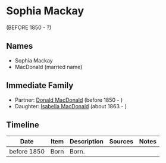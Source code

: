 ﻿---
layout: person
subject_key: i52720474
permalink: /people/i52720474
---

# Sophia Mackay
(BEFORE 1850 - ?)

## Names

* Sophia Mackay
* MacDonald (married name)

## Immediate Family

* Partner: [Donald MacDonald](./@28173184@-donald-macdonald-b1850-d.md) (before 1850 - )
* Daughter: [Isabella MacDonald](./@80818668@-isabella-macdonald-b1863-d.md) (about 1863 - )

## Timeline

Date | Item | Description | Sources | Notes
---|---|---|---|---
before 1850 | Born | Born. |  | 


